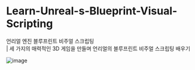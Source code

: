 # Learn-Unreal-s-Blueprint-Visual-Scripting
언리얼 엔진 블루프린트 비주얼 스크립팅 
<br>| 세 가지의 매력적인 3D 게임을 만들며 언리얼의 블루프린트 비주얼 스크립팅 배우기

![image](https://github.com/madongchan/Learn-Unreal-s-Blueprint-Visual-Scripting/assets/63357336/da8a6cb1-a1bd-423f-82c6-8463686916c9)
